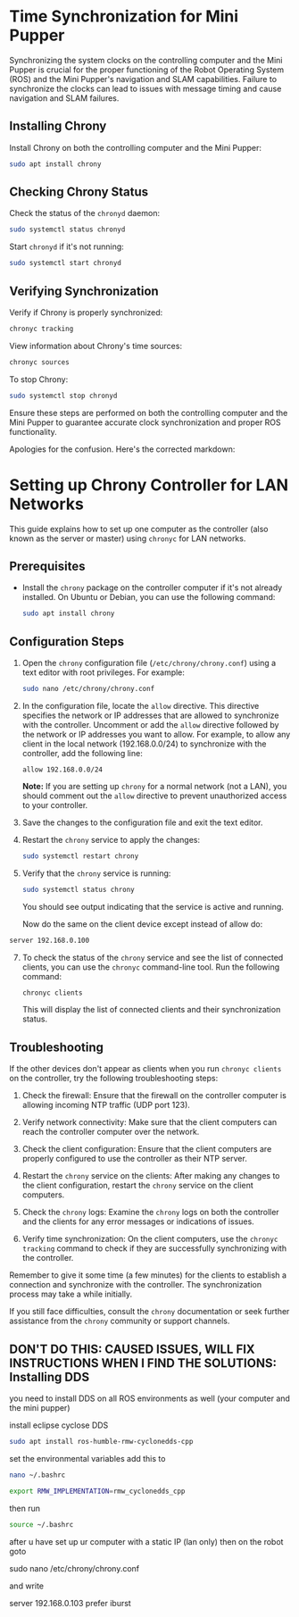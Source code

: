 # Time Synchronization for Mini Pupper

Synchronizing the system clocks on the controlling computer and the Mini Pupper is crucial for the proper functioning of the Robot Operating System (ROS) and the Mini Pupper's navigation and SLAM capabilities. Failure to synchronize the clocks can lead to issues with message timing and cause navigation and SLAM failures.

## Installing Chrony

Install Chrony on both the controlling computer and the Mini Pupper:

```bash
sudo apt install chrony
```

## Checking Chrony Status

Check the status of the `chronyd` daemon:

```bash
sudo systemctl status chronyd
```

Start `chronyd` if it's not running:

```bash
sudo systemctl start chronyd
```

## Verifying Synchronization

Verify if Chrony is properly synchronized:

```bash
chronyc tracking
```

View information about Chrony's time sources:

```bash
chronyc sources
```

To stop Chrony:

```bash
sudo systemctl stop chronyd
```

Ensure these steps are performed on both the controlling computer and the Mini Pupper to guarantee accurate clock synchronization and proper ROS functionality.

Apologies for the confusion. Here's the corrected markdown:

# Setting up Chrony Controller for LAN Networks

This guide explains how to set up one computer as the controller (also known as the server or master) using `chronyc` for LAN networks.

## Prerequisites

- Install the `chrony` package on the controller computer if it's not already installed. On Ubuntu or Debian, you can use the following command:

  ```bash
  sudo apt install chrony
  ```

## Configuration Steps

1. Open the `chrony` configuration file (`/etc/chrony/chrony.conf`) using a text editor with root privileges. For example:

   ```bash
   sudo nano /etc/chrony/chrony.conf
   ```

2. In the configuration file, locate the `allow` directive. This directive specifies the network or IP addresses that are allowed to synchronize with the controller. Uncomment or add the `allow` directive followed by the network or IP addresses you want to allow. For example, to allow any client in the local network (192.168.0.0/24) to synchronize with the controller, add the following line:

   ```
   allow 192.168.0.0/24
   ```

   **Note:** If you are setting up `chrony` for a normal network (not a LAN), you should comment out the `allow` directive to prevent unauthorized access to your controller.

3. Save the changes to the configuration file and exit the text editor.

4. Restart the `chrony` service to apply the changes:

   ```bash
   sudo systemctl restart chrony
   ```

5. Verify that the `chrony` service is running:

   ```bash
   sudo systemctl status chrony
   ```

   You should see output indicating that the service is active and running.

   Now do the same on the client device except instead of allow do:

  ```bash
  server 192.168.0.100
  ```

7. To check the status of the `chrony` service and see the list of connected clients, you can use the `chronyc` command-line tool. Run the following command:

   ```bash
   chronyc clients
   ```

   This will display the list of connected clients and their synchronization status.

## Troubleshooting

If the other devices don't appear as clients when you run `chronyc clients` on the controller, try the following troubleshooting steps:

1. Check the firewall: Ensure that the firewall on the controller computer is allowing incoming NTP traffic (UDP port 123).

2. Verify network connectivity: Make sure that the client computers can reach the controller computer over the network.

3. Check the client configuration: Ensure that the client computers are properly configured to use the controller as their NTP server.

4. Restart the `chrony` service on the clients: After making any changes to the client configuration, restart the `chrony` service on the client computers.

5. Check the `chrony` logs: Examine the `chrony` logs on both the controller and the clients for any error messages or indications of issues.

6. Verify time synchronization: On the client computers, use the `chronyc tracking` command to check if they are successfully synchronizing with the controller.

Remember to give it some time (a few minutes) for the clients to establish a connection and synchronize with the controller. The synchronization process may take a while initially.

If you still face difficulties, consult the `chrony` documentation or seek further assistance from the `chrony` community or support channels.

## DON'T DO THIS: CAUSED ISSUES, WILL FIX INSTRUCTIONS WHEN I FIND THE SOLUTIONS: Installing DDS 
you need to install DDS on all ROS environments as well (your computer and the mini pupper)

install eclipse cyclose DDS

```bash
sudo apt install ros-humble-rmw-cyclonedds-cpp
```

set the environmental variables
add this to
```bash
nano ~/.bashrc
```
```bash
export RMW_IMPLEMENTATION=rmw_cyclonedds_cpp
```
then run
```bash
source ~/.bashrc
```

after u have set up ur computer with a static IP (lan only) then on the robot goto

sudo nano /etc/chrony/chrony.conf

and write

server 192.168.0.103 prefer iburst



